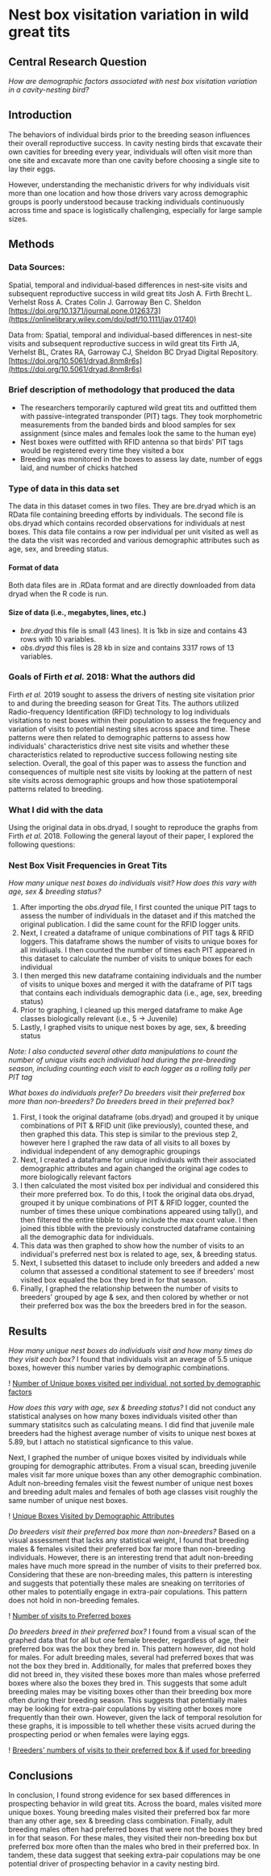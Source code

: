 #  Nest box visitation variation in wild great tits

## Central Research Question
*How are demographic factors associated with nest box visitation variation in a cavity-nesting bird?*

## Introduction
The behaviors of individual birds prior to the breeding season influences their overall reproductive success. 
In cavity nesting birds that excavate their own cavities for breeding every year, individuals will often visit more than one site and excavate more than one cavity before choosing a single site to lay their eggs. 

However, understanding the mechanistic drivers for why individuals visit more than one location and how those drivers vary across demographic groups is poorly understood because tracking individuals continuously across time and space is logistically challenging, especially for large sample sizes. 

## Methods

### Data Sources:
Spatial, temporal and individual‐based differences in nest‐site visits and subsequent reproductive success in wild great tits
Josh A. Firth Brecht L. Verhelst Ross A. Crates Colin J. Garroway Ben C. Sheldon [https://doi.org/10.1371/journal.pone.0126373](https://onlinelibrary.wiley.com/doi/pdf/10.1111/jav.01740)

Data from: Spatial, temporal and individual-based differences in nest-site visits and subsequent reproductive success in wild great tits
Firth JA, Verhelst BL, Crates RA, Garroway CJ, Sheldon BC Dryad Digital Repository. [https://doi.org/10.5061/dryad.8nm8r6s](https://doi.org/10.5061/dryad.8nm8r6s)

### Brief description of methodology that produced the data
* The researchers temporarily captured wild great tits and outfitted them with passive-integrated transponder (PIT) tags. They took morphometric measurements from the banded birds and blood samples for sex assignment (since males and females look the same to the human eye)
* Nest boxes were outfitted with RFID antenna so that birds' PIT tags would be registered every time they visited a box
* Breeding was monitored in the boxes to assess lay date, number of eggs laid, and number of chicks hatched 

### Type of data in this data set
The data in this dataset comes in two files. They are bre.dryad which is an RData file containing breeding efforts by individuals. 
The second file is obs.dryad which contains recorded observations for individuals at nest boxes. 
This data file contains a row per individual per unit visited as well as the data the visit was recorded and various demographic attributes such as age, sex, and breeding status. 

#### Format of data  
Both data files are in .RData format and are directly downloaded from data dryad when the R code is run.

#### Size of data (i.e., megabytes, lines, etc.)
* *bre.dryad* this file is small (43 lines). It is 1kb in size and contains 43 rows with 10 variables. 
* *obs.dryad* this files is 28 kb in size and contains 3317 rows of 13 variables. 

### Goals of Firth *et al.* 2018: What the authors did 
Firth *et al.* 2019 sought to assess the drivers of nesting site visitation prior to and during the breeding season for Great Tits.
The authors utilized Radio-frequency Identification (RFID) technology to log individuals visitations to nest boxes within their population to assess the frequency and variation of visits to potential nesting sites across space and time.
These patterns were then related to demographic patterns to assess how individuals' characteristics drive nest site visits and whether these characteristics related to reproductive success following nesting site selection.
Overall, the goal of this paper was to assess the function and consequences of multiple nest site visits by looking at the pattern of nest site visits across demographic groups and how those spatiotemporal patterns related to breeding.

### What I did with the data
Using the original data in obs.dryad, I sought to reproduce the graphs from Firth *et al.* 2018. Following the general layout of their paper, I explored the following questions:

### Nest Box Visit Frequencies in Great Tits
*How many unique nest boxes do individuals visit? How does this vary with age, sex & breeding status?*
1. After importing the *obs.dryad* file, I first counted the unique PIT tags to assess the number of individuals in the dataset and if this matched the original publication. I did the same count for the RFID logger units.
2. Next, I created a dataframe of unique combinations of PIT tags & RFID loggers. This dataframe shows the number of visits to unique boxes for all invidiuals. I then counted the number of times each PIT appeared in this dataset to calculate the number of visits to unique boxes for each individual
3. I then merged this new dataframe containing individuals and the number of visits to unique boxes and merged it with the dataframe of PIT tags that contains each individuals demographic data (i.e., age, sex, breeding status) 
4. Prior to graphing, I cleaned up this merged dataframe to make Age classes biologically relevant (i.e., 5 -> Juvenile)
5. Lastly, I graphed visits to unique nest boxes by age, sex, & breeding status

*Note: I also conducted several other data manipulations to count the number of unique visits each individual had during the pre-breeding season, including counting each visit to each logger as a rolling tally per PIT tag* 

*What boxes do individuals prefer? Do breeders visit their preferred box more than non-breeders? Do breeders breed in their preferred box?*
1. First, I took the original dataframe (obs.dryad) and grouped it by unique combinations of PIT & RFID unit (like previously), counted these, and then graphed this data. This step is similar to the previous step 2, however here I graphed the raw data of all visits to all boxes by individual independent of any demographic groupings  
2. Next, I created a dataframe for unique individuals with their associated demographic attributes and again changed the original age codes to more biologically relevant factors
3. I then calculated the most visited box per individual and considered this their more preferred box. To do this, I took the original data obs.dryad, grouped it by unique combinations of PIT & RFID logger, counted the number of times these unique combinations appeared using tally(), and then filtered the entire tibble to only include the max count value. I then joined this tibble with the previously constructed dataframe containing all the demographic data for individuals.
4. This data was then graphed to show  how the number of visits to an individual's preferred nest box is related to age, sex, & breeding status.
5. Next, I subsetted this dataset to include only breeders and added a new column that assessed a conditional statement to see if breeders' most visited box equaled the box they bred in for that season.
6. Finally, I graphed the relationship between the number of visits to breeders' grouped by age & sex, and then colored by whether or not their preferred box was the box the breeders bred in for the season.

## Results
*How many unique nest boxes do individuals visit and how many times do they visit each box?*
I found that individuals visit an average of 5.5 unique boxes, however this number varies by demographic combinations. 

! [Number of Unique boxes visited per individual, not sorted by demographic factors](All_Boxes_All_Ind_NoDemo.png)

*How does this vary with age, sex & breeding status?*
I did not conduct any statistical analyses on how many boxes individuals visited other than summary statisitcs such as calculating means. I did find that juvenile male breeders had the highest average number of visits to unique nest boxes at 5.89, but I attach no statistical signficance to this value. 

Next, I graphed the number of unique boxes visited by individuals while grouping for demographic attributes. From a visual scan, breeding juvenile males visit far more unique boxes than any other demographic combination. Adult non-breeding females visit the fewest number of unique nest boxes and breeding adult males and females of both age classes visit roughly the same number of unique nest boxes.

! [Unique Boxes Visited by Demographic Attributes](UniqueVisitsbyDemo.png)

*Do breeders visit their preferred box more than non-breeders?* 
Based on a visual assessment that lacks any statistical weight, I found that breeding males & females visited their preferred box far more than non-breeding individuals. However, there is an interesting trend that adult non-breeding males have much more spread in the number of visits to their preferred box. Considering that these are non-breeding males, this pattern is interesting and suggests that potentially these males are sneaking on territories of other males to potentially engage in extra-pair copulations. This pattern does not hold in non-breeding females.

! [Number of visits to Preferred boxes](VisitstoPREFBox.png)

*Do breeders breed in their preferred box?*
I found from a visual scan of the graphed data that for all but one female breeder, regardless of age, their preferred box was the box they bred in. This pattern however, did not hold for males. For adult breeding males, several had preferred boxes that was not the box they bred in. Additionally, for males that preferred boxes they did not breed in, they visited these boxes more than males whose preferred boxes where also the boxes they bred in. This suggests that some adult breeding males may be visiting boxes other than their breeding box more often during their breeding season. This suggests that potentially males may be looking for extra-pair copulations by visiting other boxes more frequently than their own. However, given the lack of temporal resolution for these graphs, it is impossible to tell whether these visits acrued during the prospecting period or when females were laying eggs.

! [Breeders' numbers of  visits to their preferred box & if used for breeding](BreedinPREFbox.png)

## Conclusions
In conclusion, I found strong evidence for sex based differences in prospecting behavior in wild great tits. Across the board, males visited more unique boxes. Young breeding males visited their preferred box far more than any other age, sex & breeding class combination. Finally, adult breeding males often had preferred boxes that were not the boxes they bred in for that season. For these males, they visited their non-breeding box but preferred box more often than the males who bred in their preferred box. In tandem, these data suggest that seeking extra-pair copulations may be one potential driver of prospecting behavior in a cavity nesting bird.


